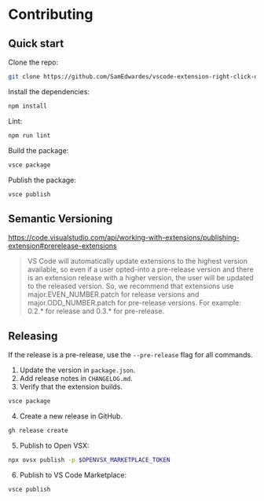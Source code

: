 # Contributing

## Quick start


Clone the repo:

```bash
git clone https://github.com/SamEdwardes/vscode-extension-right-click-open-here.git
```

Install the dependencies:

```bash
npm install
```

Lint:

```bash
npm run lint
```

Build the package:

```bash
vsce package
```

Publish the package:

```bash
vsce publish
```

## Semantic Versioning

https://code.visualstudio.com/api/working-with-extensions/publishing-extension#prerelease-extensions

> VS Code will automatically update extensions to the highest version available, so even if a user opted-into a pre-release version and there is an extension release with a higher version, the user will be updated to the released version. So, we recommend that extensions use major.EVEN_NUMBER.patch for release versions and major.ODD_NUMBER.patch for pre-release versions. For example: 0.2.* for release and 0.3.* for pre-release.

## Releasing

If the release is a pre-release, use the `--pre-release` flag for all commands.

1. Update the version in `package.json`.
2. Add release notes in `CHANGELOG.md`.
3. Verify that the extension builds.

```bash
vsce package
```

4. Create a new release in GitHub.

```bash
gh release create
```

5. Publish to Open VSX:

```bash
npx ovsx publish -p $OPENVSX_MARKETPLACE_TOKEN
```

6. Publish to VS Code Marketplace:

```bash
vsce publish
```